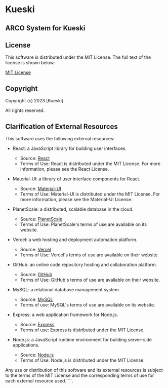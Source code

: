 # Kueski

## ARCO System for Kueski

## License

This software is distributed under the MIT License. The full text of the license is shown below:

[MIT License](https://opensource.org/licenses/MIT)

## Copyright

Copyright (c) 2023 [Kueski].


All rights reserved.

## Clarification of External Resources

This software uses the following external resources:

- React: a JavaScript library for building user interfaces. 
  - Source: [React](https://reactjs.org/)
  - Terms of Use: React is distributed under the MIT License. For more information, please see the React License.

- Material-UI: a library of user interface components for React.
  - Source: [Material-UI](https://material-ui.com/)
  - Terms of Use: Material-UI is distributed under the MIT License. For more information, please see the Material-UI License.

- PlanetScale: a distributed, scalable database in the cloud.
  - Source: [PlanetScale](https://www.planetscale.com/)
  - Terms of Use: PlanetScale's terms of use are available on its website.

- Vercel: a web hosting and deployment automation platform.
  - Source: [Vercel](https://vercel.com/)
  - Terms of Use: Vercel's terms of use are available on their website.

- GitHub: an online code repository hosting and collaboration platform.
  - Source: [GitHub](https://github.com/)
  - Terms of Use: GitHub's terms of use are available on their website.

- MySQL: a relational database management system.
  - Source: [MySQL](https://www.mysql.com/)
  - Terms of use: MySQL's terms of use are available on its website.

- Express: a web application framework for Node.js.
  - Source: [Express](https://expressjs.com/)
  - Terms of use: Express is distributed under the MIT License.

- Node.js: a JavaScript runtime environment for building server-side applications.
  - Source: [Node.js](https://nodejs.org/)
  - Terms of Use: Node.js is distributed under the MIT License.

Any use or distribution of this software and its external resources is subject to the terms of the MIT License and the corresponding terms of use for each external resource used.````. 